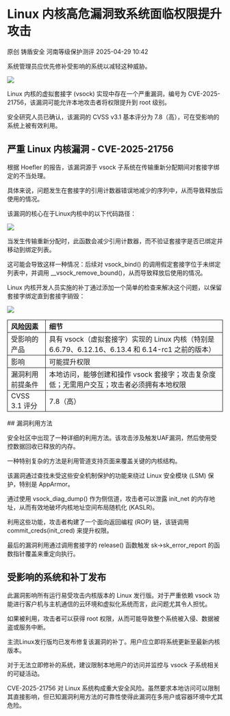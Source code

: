 #  Linux 内核高危漏洞致系统面临权限提升攻击   
原创 铸盾安全  河南等级保护测评   2025-04-29 10:42  
  
系统管理员应优先修补受影响的系统以减轻这种威胁。  
  
![](https://mmbiz.qpic.cn/sz_mmbiz_png/sNicKB84ZxoHoqic3icgiabquhKUyI4yTDLTiaibP1jhywpXfPyDuAgibmJjNOlPqgGkzjvDIuQWibcjGmhJBjW9UL3Leg/640?wx_fmt=png&from=appmsg "")  
  
Linux 内核的虚拟套接字 (vsock) 实现中存在一个严重漏洞，编号为 CVE-2025-21756，该漏洞可能允许本地攻击者将权限提升到 root 级别。   
  
安全研究人员已确认，该漏洞的 CVSS v3.1 基本评分为 7.8（高），可在受影响的系统上被有效利用。  
## 严重 Linux 内核漏洞 - CVE-2025-21756  
  
根据 Hoefler 的报告，该漏洞源于 vsock 子系统在传输重新分配期间对套接字绑定的不当处理。   
  
具体来说，问题发生在套接字的引用计数器错误地减少的序列中，从而导致释放后使用的情况。  
  
该漏洞的核心在于Linux内核中的以下代码路径：  
  
  
![](https://mmbiz.qpic.cn/sz_mmbiz_png/sNicKB84ZxoHoqic3icgiabquhKUyI4yTDLTmF62EMcicWu336cibd6RyiaSq3CEIicvuOjYwgqLB5UgXzAmosq6BQpPxg/640?wx_fmt=png&from=appmsg "")  
  
  
当发生传输重新分配时，此函数会减少引用计数器，而不验证套接字是否已绑定并移动到绑定列表。   
  
这可能会导致这样一种情况：后续对 vsock_bind() 的调用假定套接字位于未绑定列表中，并调用 __vsock_remove_bound()，从而导致释放后使用的情况。  
  
Linux 内核开发人员实施的补丁通过添加一个简单的检查来解决这个问题，以保留套接字绑定直到套接字销毁：  
  
  
![](https://mmbiz.qpic.cn/sz_mmbiz_png/sNicKB84ZxoHoqic3icgiabquhKUyI4yTDLTlQwpBvgicvzRiblnDrRedCOYp0lKqRdLnvqIxc8Dgao2lQ6CspibD5sAA/640?wx_fmt=png&from=appmsg "")  
  
  
<table><tbody><tr style="box-sizing: border-box;"><td style="box-sizing: border-box;padding: 2px 8px;border: 1px solid;word-break: break-word;"><strong style="box-sizing: border-box;font-weight: bold;"><font style="box-sizing: border-box;vertical-align: inherit;"><font style="box-sizing: border-box;vertical-align: inherit;"><span leaf="">风险因素</span></font></font></strong></td><td style="box-sizing: border-box;padding: 2px 8px;border: 1px solid;word-break: break-word;"><strong style="box-sizing: border-box;font-weight: bold;"><font style="box-sizing: border-box;vertical-align: inherit;"><font style="box-sizing: border-box;vertical-align: inherit;"><span leaf="">细节</span></font></font></strong></td></tr><tr style="box-sizing: border-box;"><td style="box-sizing: border-box;padding: 2px 8px;border: 1px solid;word-break: break-word;"><font style="box-sizing: border-box;vertical-align: inherit;"><font style="box-sizing: border-box;vertical-align: inherit;"><span leaf="">受影响的产品</span></font></font></td><td style="box-sizing: border-box;padding: 2px 8px;border: 1px solid;word-break: break-word;"><font style="box-sizing: border-box;vertical-align: inherit;"><font style="box-sizing: border-box;vertical-align: inherit;"><span leaf="">具有 vsock（虚拟套接字）实现的 Linux 内核（特别是 6.6.79、6.12.16、6.13.4 和 6.14-rc1 之前的版本）</span></font></font></td></tr><tr style="box-sizing: border-box;"><td style="box-sizing: border-box;padding: 2px 8px;border: 1px solid;word-break: break-word;"><font style="box-sizing: border-box;vertical-align: inherit;"><font style="box-sizing: border-box;vertical-align: inherit;"><span leaf="">影响</span></font></font></td><td style="box-sizing: border-box;padding: 2px 8px;border: 1px solid;word-break: break-word;"><font style="box-sizing: border-box;vertical-align: inherit;"><font style="box-sizing: border-box;vertical-align: inherit;"><span leaf="">可能提升权限</span></font></font></td></tr><tr style="box-sizing: border-box;"><td style="box-sizing: border-box;padding: 2px 8px;border: 1px solid;word-break: break-word;"><font style="box-sizing: border-box;vertical-align: inherit;"><font style="box-sizing: border-box;vertical-align: inherit;"><span leaf="">漏洞利用前提条件</span></font></font></td><td style="box-sizing: border-box;padding: 2px 8px;border: 1px solid;word-break: break-word;"><font style="box-sizing: border-box;vertical-align: inherit;"><font style="box-sizing: border-box;vertical-align: inherit;"><span leaf="">本地访问，能够创建和操作 vsock 套接字；攻击复杂度低；无需用户交互；攻击者必须拥有本地权限</span></font></font></td></tr><tr style="box-sizing: border-box;"><td style="box-sizing: border-box;padding: 2px 8px;border: 1px solid;word-break: break-word;"><font style="box-sizing: border-box;vertical-align: inherit;"><font style="box-sizing: border-box;vertical-align: inherit;"><span leaf="">CVSS 3.1 评分</span></font></font></td><td style="box-sizing: border-box;padding: 2px 8px;border: 1px solid;word-break: break-word;"><font style="box-sizing: border-box;vertical-align: inherit;"><font style="box-sizing: border-box;vertical-align: inherit;"><span leaf="">7.8（高）</span></font></font></td></tr></tbody></table>## 漏洞利用方法  
  
安全社区中出现了一种详细的利用方法。该攻击涉及触发UAF漏洞，然后使用受控数据回收已释放的内存。   
  
一种特别复杂的方法是利用管道支持页面来覆盖关键的内核结构。  
  
该漏洞通过查找未受这些安全机制保护的功能来绕过 Linux 安全模块 (LSM) 保护，特别是 AppArmor。   
  
通过使用 vsock_diag_dump() 作为侧信道，攻击者可以泄露 init_net 的内存地址，从而有效地破坏内核地址空间布局随机化 (KASLR)。  
  
利用这些功能，攻击者构建了一个面向返回编程 (ROP) 链，该链调用 commit_creds(init_cred) 来提升权限。   
  
最后的漏洞利用通过调用套接字的 release() 函数触发 sk->sk_error_report 的函数指针覆盖来重定向执行。  
## 受影响的系统和补丁发布  
  
此漏洞影响所有运行易受攻击内核版本的 Linux 发行版。对于严重依赖 vsock 功能进行客户机与主机通信的云环境和虚拟化系统而言，此问题尤其令人担忧。  
  
如果被利用，攻击者可以获得 root 权限，从而可能导致整个系统被入侵、数据被盗或服务中断。  
  
主流Linux发行版均已发布修复该漏洞的补丁。用户应立即将系统更新至最新内核版本。  
  
对于无法立即修补的系统，建议限制本地用户的访问并监控与 vsock 子系统相关的可疑活动。  
  
CVE-2025-21756 对 Linux 系统构成重大安全风险。虽然要求本地访问可以限制其直接影响，但已知漏洞利用方法的可靠性使得此漏洞在多用户或容器环境中尤其危险。   
  
